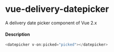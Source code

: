 # vue-delivery-datepicker
A delivery date picker component of Vue 2.x

#### Description

``` javascript
<datepicker v-on:picked="picked"></datepicker>
```